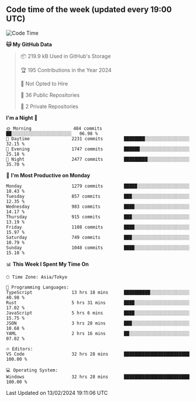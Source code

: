 ## Code time of the week (updated every 19:00 UTC)

<!--START_SECTION:waka-->
![Code Time](http://img.shields.io/badge/Code%20Time-2%2C652%20hrs%2044%20mins-blue)

**🐱 My GitHub Data** 

> 📦 219.9 kB Used in GitHub's Storage 
 > 
> 🏆 195 Contributions in the Year 2024
 > 
> 🚫 Not Opted to Hire
 > 
> 📜 36 Public Repositories 
 > 
> 🔑 2 Private Repositories 
 > 
**I'm a Night 🦉** 

```text
🌞 Morning                484 commits         ██░░░░░░░░░░░░░░░░░░░░░░░   06.98 % 
🌆 Daytime                2231 commits        ████████░░░░░░░░░░░░░░░░░   32.15 % 
🌃 Evening                1747 commits        ██████░░░░░░░░░░░░░░░░░░░   25.18 % 
🌙 Night                  2477 commits        █████████░░░░░░░░░░░░░░░░   35.70 % 
```
📅 **I'm Most Productive on Monday** 

```text
Monday                   1279 commits        █████░░░░░░░░░░░░░░░░░░░░   18.43 % 
Tuesday                  857 commits         ███░░░░░░░░░░░░░░░░░░░░░░   12.35 % 
Wednesday                983 commits         ████░░░░░░░░░░░░░░░░░░░░░   14.17 % 
Thursday                 915 commits         ███░░░░░░░░░░░░░░░░░░░░░░   13.19 % 
Friday                   1108 commits        ████░░░░░░░░░░░░░░░░░░░░░   15.97 % 
Saturday                 749 commits         ███░░░░░░░░░░░░░░░░░░░░░░   10.79 % 
Sunday                   1048 commits        ████░░░░░░░░░░░░░░░░░░░░░   15.10 % 
```


📊 **This Week I Spent My Time On** 

```text
🕑︎ Time Zone: Asia/Tokyo

💬 Programming Languages: 
TypeScript               13 hrs 18 mins      ██████████░░░░░░░░░░░░░░░   40.98 % 
Rust                     5 hrs 31 mins       ████░░░░░░░░░░░░░░░░░░░░░   17.02 % 
JavaScript               5 hrs 6 mins        ████░░░░░░░░░░░░░░░░░░░░░   15.75 % 
JSON                     3 hrs 28 mins       ███░░░░░░░░░░░░░░░░░░░░░░   10.68 % 
YAML                     2 hrs 16 mins       ██░░░░░░░░░░░░░░░░░░░░░░░   07.02 % 

🔥 Editors: 
VS Code                  32 hrs 28 mins      █████████████████████████   100.00 % 

💻 Operating System: 
Windows                  32 hrs 28 mins      █████████████████████████   100.00 % 
```


 Last Updated on 13/02/2024 19:11:06 UTC
<!--END_SECTION:waka-->